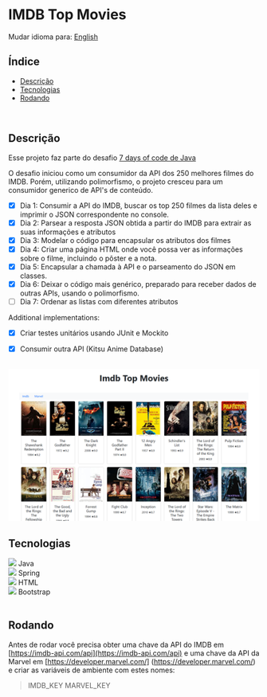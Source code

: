 # IMDB Top Movies

Mudar idioma para: [English](./README.md)

## Índice

* [Descrição](#descrição)
* [Tecnologias](#tecnologias)
* [Rodando](#rodando)

<br>

## Descrição

Esse projeto faz parte do desafio [7 days of code de Java](https://7daysofcode.io/matricula/java)

O desafio iniciou como um consumidor da API dos 250 melhores filmes do IMDB. Porém, utilizando polimorfismo, o projeto cresceu para um consumidor generico de API's de conteúdo.

- [x] Dia 1: Consumir a API do IMDB, buscar os top 250 filmes da lista deles e imprimir o JSON correspondente no console.
- [x] Dia 2: Parsear a resposta JSON obtida a partir do IMDB para extrair as suas informações e atributos
- [x] Dia 3: Modelar o código para encapsular os atributos dos filmes
- [x] Dia 4: Criar uma página HTML onde você possa ver as informações sobre o filme, incluindo o pôster e a nota.
- [x] Dia 5: Encapsular a chamada à API e o parseamento do JSON em classes.
- [x] Dia 6: Deixar o código mais genérico, preparado para receber dados de outras APIs, usando o polimorfismo.
- [ ] Dia 7: Ordenar as listas com diferentes atributos

Additional implementations: 

- [x] Criar testes unitários usando JUnit e Mockito
- [x] Consumir outra API (Kitsu Anime Database)


<br/>
<img src="./readme-assets/demo.png" alt="">
<br/>

## Tecnologias

            
<div>
  <img src="https://cdn.jsdelivr.net/gh/devicons/devicon/icons/java/java-original.svg" width=30px/>
  Java
</div>

<div>
  <img src="https://cdn.jsdelivr.net/gh/devicons/devicon/icons/spring/spring-original.svg" width=30px/>
  Spring
</div>

<div>
  <img src="https://cdn.jsdelivr.net/gh/devicons/devicon/icons/html5/html5-original.svg" width=30px/>    
  HTML
</div>

<div>
  <img src="https://cdn.jsdelivr.net/gh/devicons/devicon/icons/bootstrap/bootstrap-original.svg" width=30px/>
  Bootstrap
</div>

<br/>

## Rodando

Antes de rodar você precisa obter uma chave da API do IMDB em [https://imdb-api.com/api](https://imdb-api.com/api) e uma chave da API da Marvel em [https://developer.marvel.com/] (https://developer.marvel.com/) e criar as variáveis de ambiente com estes nomes:

> IMDB_KEY
> MARVEL_KEY